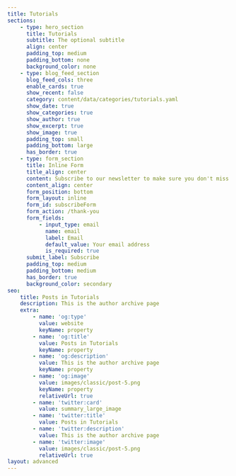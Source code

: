 ```yaml
---
title: Tutorials
sections:
    - type: hero_section
      title: Tutorials
      subtitle: The optional subtitle
      align: center
      padding_top: medium
      padding_bottom: none
      background_color: none
    - type: blog_feed_section
      blog_feed_cols: three
      enable_cards: true
      show_recent: false
      category: content/data/categories/tutorials.yaml
      show_date: true
      show_categories: true
      show_author: true
      show_excerpt: true
      show_image: true
      padding_top: small
      padding_bottom: large
      has_border: true
    - type: form_section
      title: Inline Form
      title_align: center
      content: Subscribe to our newsletter to make sure you don't miss anything.
      content_align: center
      form_position: bottom
      form_layout: inline
      form_id: subscribeForm
      form_action: /thank-you
      form_fields:
          - input_type: email
            name: email
            label: Email
            default_value: Your email address
            is_required: true
      submit_label: Subscribe
      padding_top: medium
      padding_bottom: medium
      has_border: true
      background_color: secondary
seo:
    title: Posts in Tutorials
    description: This is the author archive page
    extra:
        - name: 'og:type'
          value: website
          keyName: property
        - name: 'og:title'
          value: Posts in Tutorials
          keyName: property
        - name: 'og:description'
          value: This is the author archive page
          keyName: property
        - name: 'og:image'
          value: images/classic/post-5.png
          keyName: property
          relativeUrl: true
        - name: 'twitter:card'
          value: summary_large_image
        - name: 'twitter:title'
          value: Posts in Tutorials
        - name: 'twitter:description'
          value: This is the author archive page
        - name: 'twitter:image'
          value: images/classic/post-5.png
          relativeUrl: true
layout: advanced
---
```

